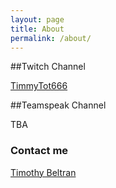 ```yaml
---
layout: page
title: About
permalink: /about/
---
```

##Twitch Channel

[TimmyTot666](www.twitch.tv/timmytot666)

##Teamspeak Channel

TBA

### Contact me

[Timothy Beltran](mailto:timothybeltran515@gmail.com)